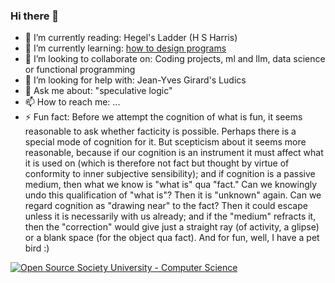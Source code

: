### Hi there 👋

- 🔭 I’m currently reading:         Hegel's Ladder (H S Harris)
- 🌱 I’m currently learning:        [how to design programs](https://htdp.org/)
- 👯 I’m looking to collaborate on: Coding projects, ml and llm, data science or functional programming
- 🤔 I’m looking for help with:     Jean-Yves Girard's Ludics
- 💬 Ask me about:                  "speculative logic"
- 📫 How to reach me: ...
- ⚡ Fun fact:                      Before we attempt the cognition of what is fun, it seems 
                                    reasonable to ask whether facticity is possible. Perhaps there is a special
                                    mode of cognition for it. But scepticism about it seems more reasonable, because 
                                    if our cognition is an instrument it must affect what it is used on (which is 
                                    therefore not fact but thought by virtue of conformity 
                                    to inner subjective sensibility); and if cognition is a passive medium, then what we know 
                                    is "what is" qua "fact." Can we knowingly undo this qualification of "what is"? 
                                    Then it is "unknown" again. Can we regard cognition as "drawing near" 
                                    to the fact? Then it could escape unless it is necessarily with us already; 
                                    and if the "medium" refracts it, then the "correction" would give just a 
                                    straight ray (of activity, a glipse) or a blank space (for the object qua fact).
                                    And for fun, well, I have a pet bird :)


[![Open Source Society University - Computer Science](https://img.shields.io/badge/OSSU-computer--science-blue.svg)](https://github.com/ossu/computer-science)
